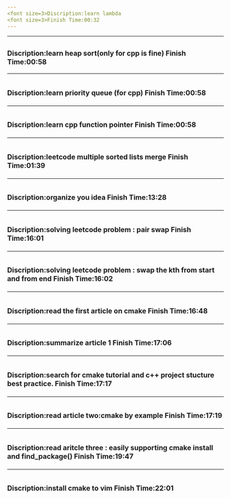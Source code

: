 ```yaml
---
<font size=3>Discription:learn lambda
<font size=3>Finish Time:00:32
---
```



---
<font size=3>Discription:learn heap sort(only for cpp is fine)
<font size=3>Finish Time:00:58
---


---
<font size=3>Discription:learn priority queue (for cpp)
<font size=3>Finish Time:00:58
---


---
<font size=3>Discription:learn cpp function pointer
<font size=3>Finish Time:00:58
---


---
<font size=3>Discription:leetcode multiple sorted lists merge
<font size=3>Finish Time:01:39
---


---
<font size=3>Discription:organize you idea
<font size=3>Finish Time:13:28
---


---
<font size=3>Discription:solving leetcode problem : pair swap
<font size=3>Finish Time:16:01
---


---
<font size=3>Discription:solving leetcode problem : swap the kth from start and from end
<font size=3>Finish Time:16:02
---


---
<font size=3>Discription:read the first article on cmake
<font size=3>Finish Time:16:48
---


---
<font size=3>Discription:summarize article 1
<font size=3>Finish Time:17:06
---


---
<font size=3>Discription:search for cmake tutorial and c++ project stucture best practice.
<font size=3>Finish Time:17:17
---


---
<font size=3>Discription:read article two:cmake by example
<font size=3>Finish Time:17:19
---


---
<font size=3>Discription:read aritcle three : easily supporting cmake install and find_package()
<font size=3>Finish Time:19:47
---


---
<font size=3>Discription:install cmake to vim
<font size=3>Finish Time:22:01
---


